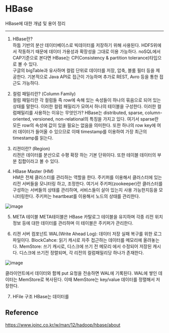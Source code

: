 # HBase

HBase에 대한 개념 및 용어 정리 

---------------

1. HBase란?  
하둡 기반의 분산 데이터베이스로 빅데이터를 저장하기 위해 사용된다. HDFS위에서 작동하기 때문에 데이터 가용성과 확장성을 그대로 이용 가능하다.
noSQL에서 CAP기준으로 본다면 HBase는 CP(Consistency & partition tolerance)타입으로 볼 수 있다.  
구글의 bigTable과 유사하며 컬럼 단위로 데이터를 저장, 압축, 블룸 필터 등을 제공한다. 
기본적으로 Java API로 접근이 가능하며 추가로 REST, Avro 등을 통한 접근도 가능하다. 

2. 컬럼 패밀리란? (Column Family)  
컬럼 패밀리란 각 컬럼들 즉 row에 속해 있는 속성들이 하나의 묶음으로 되어 있는 상태를 말한다. 이러한 컬럼 패밀리가 모여서 하나의 테이블을 구성한다. 
이러한 컬럼패밀리를 사용하는 이유는 무엇인가? 
HBase는 distributed, sparse, column-oriented, versioned, non-relational의 특징을 가지고 있다.
여기서 sparse란 모든 row의 속성에 값이 있을 필요는 없음을 의미한다. 
또한 하나의 row key에 여러 데이터가 들어올 수 있으므로 이때 timestamp를 이용하여 가장 최근의 timestamp를 읽는다.

3. 리젼이란? (Region)  
리젼은 데이터를 분산으로 수평 확장 하는 기본 단위이다. 또한 테이블 데이터의 부분 집합이라고 볼 수 있다. 

4. HBase Master (HM)  
HM은 전체 클러스터를 관리하는 역할을 한다. 주키퍼를 이용해서 클러스터에 있는 리전 서버들을 모니터링 하고, 조정한다.
여기서 주키퍼(zookeeper)란 클러스터를 구성하는 서버들의 상태를 관리하며, 서비스들이 살아 있는지 사용 가능한지등을 모니터링한다.
주키퍼는 heartbeat를 이용해서 노드의 상태를 관리한다. 

![image](https://user-images.githubusercontent.com/36401495/104875621-11e4ae80-5999-11eb-87c6-89ea8ebe5093.png)


5. META 테이블 
META테이블은 HBase 카탈로그 테이블을 유지하며 각종 리전 위치 정보 등에 대한 데이터를 관리하며 이 테이블은 주키퍼가 관리한다. 

6. 리젼 서버 컴포넌트
WAL(Write Ahead Log): 데이터 저장 실패 복구를 위한 로그 파일이다.
BlockCahce: 읽기 캐시로 자주 접근하는 데이터를 메모리에 올려놓는다.
MemStore: 쓰기 캐시로, 디스크에 쓰기 전 메모리 에서 수정되어 저장된 캐시다. 디스크에 쓰기전 정렬되며, 각 리전의 컬럼패밀리당 하나가 존재한다.

![image](https://user-images.githubusercontent.com/36401495/104875615-0a250a00-5999-11eb-9b61-370acfd6ce3d.png)

클라이언트에서 데이터와 함께 put 요청을 전송하면 WAL에 기록된다. WAL에 쌓인 데이터는 MemStore로 복사된다. 이때 MemStore는 key/value 데이터를 정렬해서 저장한다. 

7. HFile 구조
HBase는 데이터를 

## Reference

https://www.joinc.co.kr/w/man/12/hadoop/hbase/about
